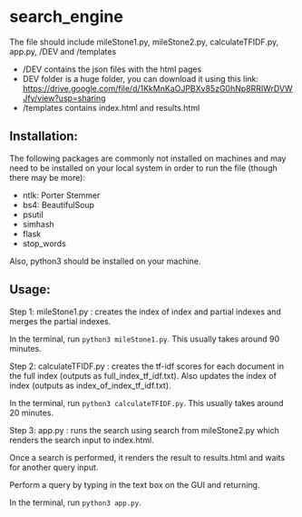 # search_engine
The file should include mileStone1.py, mileStone2.py, calculateTFIDF.py, app.py, /DEV and /templates
- /DEV contains the json files with the html pages
- DEV folder is a huge folder, you can download it using this link: https://drive.google.com/file/d/1KkMnKaOJPBXv85zG0hNp8RRIWrDVWJfy/view?usp=sharing
- /templates contains index.html and results.html

## Installation:
The following packages are commonly not installed on machines and 
may need to be installed on your local system in order to run the file (though there may be more):

- ntlk: Porter Stemmer
- bs4: BeautifulSoup
- psutil
- simhash
- flask
- stop_words

Also, python3 should be installed on your machine.

## Usage:
Step 1: mileStone1.py : creates the index of index and partial indexes and merges the partial indexes.

In the terminal, run ```python3 mileStone1.py```. This usually takes around 90 minutes.

Step 2:	calculateTFIDF.py : creates the tf-idf scores for each document in the full index (outputs as full_index_tf_idf.txt). Also updates the index of index (outputs as index_of_index_tf_idf.txt).

In the terminal, run ```python3 calculateTFIDF.py```. This usually takes around 20 minutes.

Step 3:	 app.py : runs the search using search from mileStone2.py which renders the search input to index.html. 

Once a search is performed, it renders the result to results.html and waits for another query input. 

Perform a query by typing in the text box on the GUI and returning.
    		  
In the terminal, run ```python3 app.py```.
